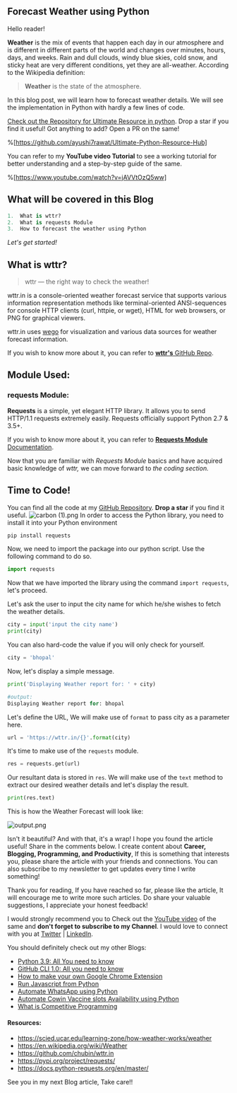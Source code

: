 ## Forecast Weather using Python

Hello reader! 

**Weather** is the mix of events that happen each day in our atmosphere and is different in different parts of the world and changes over minutes, hours, days, and weeks. Rain and dull clouds, windy blue skies, cold snow, and sticky heat are very different conditions, yet they are all-weather. According to the Wikipedia definition:

> **Weather** is the state of the atmosphere. 

In this blog post, we will learn how to forecast weather details. We will see the implementation in Python with hardly a few lines of code.

[Check out the Repository for Ultimate Resource in python](https://github.com/ayushi7rawat/Ultimate-Python-Resource-Hub). Drop a star if you find it useful! Got anything to add? Open a PR on the same!

%[https://github.com/ayushi7rawat/Ultimate-Python-Resource-Hub]

You can refer to my **YouTube video Tutorial** to see a working tutorial for better understanding and a step-by-step guide of the same. 

%[https://www.youtube.com/watch?v=jAVVtOzQ5ww]

## What will be covered in this Blog

```python
1.	What is wttr?
2.	What is requests Module
3.	How to forecast the weather using Python
```

*Let's get started!*

## What is wttr?

> wttr — the right way to check the weather!

wttr.in is a console-oriented weather forecast service that supports various information representation methods like terminal-oriented ANSI-sequences for console HTTP clients (curl, httpie, or wget), HTML for web browsers, or PNG for graphical viewers.

wttr.in uses [wego](http://github.com/schachmat/wego) for visualization and various data sources for weather forecast information.

If you wish to know more about it, you can refer to [**wttr's** GitHub Repo](https://github.com/chubin/wttr.in).

## Module Used:

### requests Module:

**Requests** is a simple, yet elegant HTTP library. It allows you to send HTTP/1.1 requests extremely easily. Requests officially support Python 2.7 & 3.5+.

If you wish to know more about it, you can refer to [**Requests Module** Documentation](https://docs.python-requests.org/en/master/).

Now that you are familiar with *Requests Module* basics and have acquired basic knowledge of *wttr,* we can move forward to *the coding section.*

## Time to Code!
You can find all the code at my [GitHub Repository](https://github.com/ayushi7rawat/Youtube-Projects/tree/master/Weather%20Forecast). **Drop a star** if you find it useful.
![carbon (1).png](https://cdn.hashnode.com/res/hashnode/image/upload/v1623385811809/P3sI8iBxw.png)
In order to access the Python library, you need to install it into your Python environment

```python
pip install requests
```

Now, we need to import the package into our python script. Use the following command to do so.

```python
import requests
```

Now that we have imported the library using the command `import requests`, let's proceed.

Let's ask the user to input the city name for which he/she wishes to fetch the weather details. 

```python
city = input('input the city name')
print(city)
```

You can also hard-code the value if you will only check for yourself.

```python
city = 'bhopal'
```

Now, let's display a simple message.

```python
print('Displaying Weather report for: ' + city)

#output:
Displaying Weather report for: bhopal
```

Let's define the URL, We will make use of `format` to pass city as a parameter here.

```python
url = 'https://wttr.in/{}'.format(city)
```

It's time to make use of the `requests` module.

```python
res = requests.get(url)
```

Our resultant data is stored in `res`. We will make use of the `text` method to extract our desired weather details and let's display the result.

```python
print(res.text)
```

This is how the Weather Forecast will look like:

![output.png](https://cdn.hashnode.com/res/hashnode/image/upload/v1623385775384/Hf5_78w-f.png)

Isn't it beautiful? And with that, it's a wrap!  I hope you found the article useful! Share in the comments below.
I create content about **Career, Blogging, Programming, and Productivity**, If this is something that interests you, please share the article with your friends and connections. You can also subscribe to my newsletter to get updates every time I write something!

Thank you for reading, If you have reached so far, please like the article, It will encourage me to write more such articles. Do share your valuable suggestions, I appreciate your honest feedback!

I would strongly recommend you to Check out the [YouTube video](https://www.youtube.com/watch?v=jAOkWehMF6E) of the same and **don't forget to subscribe to my Channel**. I would love to connect with you at [Twitter](https://twitter.com/ayushi7rawat) | [LinkedIn](https://www.linkedin.com/in/ayushi7rawat/).

You should definitely check out my other Blogs:

- [Python 3.9: All You need to know](https://ayushirawat.com/python-39-all-you-need-to-know)
- [GitHub CLI 1.0: All you need to know](https://ayushirawat.com/github-cli-10-all-you-need-to-know)
- [How to make your own Google Chrome Extension](https://ayushirawat.com/how-to-make-your-own-google-chrome-extension-1)
- [Run Javascript from Python](https://ayushirawat.com/run-javascript-from-python)
- [Automate WhatsApp using Python](https://ayushirawat.com/automate-whatsapp-using-python)
- [Automate Cowin Vaccine slots Availability using Python](https://ayushirawat.com/automate-cowin-vaccine-slots-availablity-using-python)
- [What is Competitive Programming](https://ayushirawat.com/what-is-competitive-programming-or-beginners-guide)

#### Resources:

- https://scied.ucar.edu/learning-zone/how-weather-works/weather
- https://en.wikipedia.org/wiki/Weather
- https://github.com/chubin/wttr.in
- https://pypi.org/project/requests/
- https://docs.python-requests.org/en/master/

See you in my next Blog article, Take care!!

